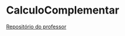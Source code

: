 # CalculoComplementar

[Repositório do professor](https://github.com/adrianosanick/CalculoComplementar)
